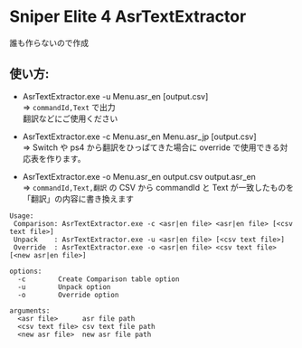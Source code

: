 # Sniper Elite 4 AsrTextExtractor
誰も作らないので作成　　

## 使い方:　　

* AsrTextExtractor.exe -u Menu.asr_en [output.csv]  
 => `commandId,Text` で出力  
翻訳などにご使用ください

* AsrTextExtractor.exe -c Menu.asr_en Menu.asr_jp [output.csv]  
 => Switch や ps4 から翻訳をひっぱてきた場合に override で使用できる対応表を作ります。
 
* AsrTextExtractor.exe -o Menu.asr_en output.csv output.asr_en  
 => `commandId,Text,翻訳` の CSV から commandId と Text が一致したものを「翻訳」の内容に書き換えます
 
 
```
Usage:
 Comparison: AsrTextExtractor.exe -c <asr|en file> <asr|en file> [<csv text file>]
 Unpack    : AsrTextExtractor.exe -u <asr|en file> [<csv text file>]
 Override  : AsrTextExtractor.exe -o <asr|en file> <csv text file> [<new asr|en file>]

options:
  -c        Create Comparison table option
  -u        Unpack option
  -o        Override option

arguments:
  <asr file>      asr file path
  <csv text file> csv text file path
  <new asr file>  new asr file path
 ```
